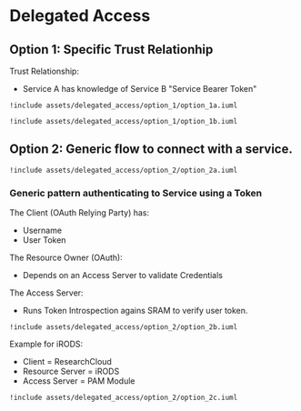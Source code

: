 # Delegated Access


## Option 1: Specific Trust Relationhip

Trust Relationship:

* Service A has knowledge of Service B "Service Bearer Token"

```plantuml
!include assets/delegated_access/option_1/option_1a.iuml
```

```plantuml
!include assets/delegated_access/option_1/option_1b.iuml
```

## Option 2: Generic flow to connect with a service.

```plantuml
!include assets/delegated_access/option_2/option_2a.iuml
```



### Generic pattern authenticating to Service using a Token

The Client (OAuth Relying Party) has:
* Username
* User Token

The Resource Owner (OAuth):
* Depends on an Access Server to validate Credentials

The Access Server:
* Runs Token Introspection agains SRAM to verify user token.


```plantuml
!include assets/delegated_access/option_2/option_2b.iuml
```


Example for iRODS:

* Client = ResearchCloud
* Resource Server = iRODS
* Access Server = PAM Module

```plantuml
!include assets/delegated_access/option_2/option_2c.iuml
```
